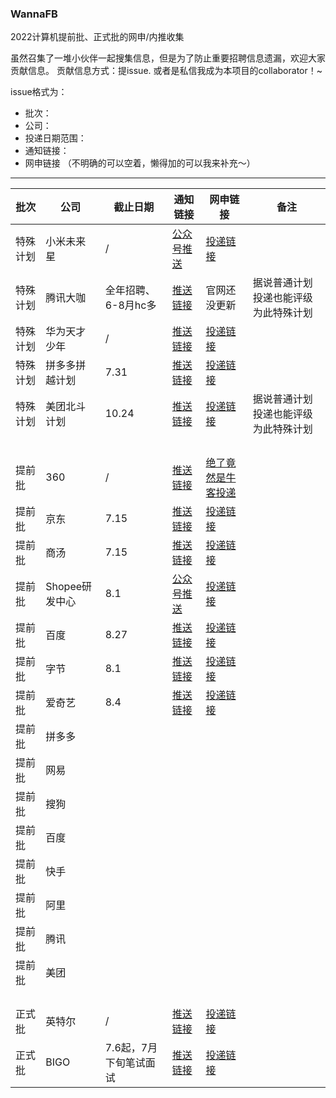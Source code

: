 ### WannaFB

2022计算机提前批、正式批的网申/内推收集


虽然召集了一堆小伙伴一起搜集信息，但是为了防止重要招聘信息遗漏，欢迎大家贡献信息。
贡献信息方式：提issue. 或者是私信我成为本项目的collaborator！~

issue格式为：
* 批次：
* 公司：
* 投递日期范围：
* 通知链接：
* 网申链接
（不明确的可以空着，懒得加的可以我来补充～）


-----------------------------------------------------------------------------------------------------------------------------------------------------------



| 批次   | 公司   | 截止日期  | 通知链接                                          | 网申链接                          | 备注|
| ------ | ------ | --------- | ------------------------------------------------- | --------------------------------- | --------------------------------- |
| 特殊计划 | 小米未来星 | / |[公众号推送](https://mp.weixin.qq.com/s?__biz=MzU5ODI4OTgwNA==&mid=2247490400&idx=1&sn=46cfbb698e585ebf2aa63332fe5c4f85&chksm=fe472783c930ae9593c48ab26f19857e7ac7c4981c4f95e0b3d14bd98904ffc71ba09a066dca&mpshare=1&scene=23&srcid=07117efQ2BMzn9lwhvfSsrMd&sharer_sharetime=1626015463610&sharer_shareid=59332ea7c33ee752808701f0287171ae#rd)| [投递链接](https://app.mokahr.com/campus_apply/xiaomi/286?code=081GeLll2U0tj74KEaml2zcf4G0GeLlH&state=personalCenter#/jobs?project=100006406&page=1)   |
| 特殊计划 | 腾讯大咖 |全年招聘、 6-8月hc多 | [推送链接](https://join.qq.com/news_detail.html?id=248) |  官网还没更新 |据说普通计划投递也能评级为此特殊计划 | 
| 特殊计划 | 华为天才少年 | / | [推送链接](https://career.huawei.com/reccampportal/portal5/newsInfo_11.html)  |   [投递链接](https://career.huawei.com/reccampportal/portal5/topminds.html)  | 
| 特殊计划 | 拼多多拼越计划 | 7.31 | [推送链接](https://mp.weixin.qq.com/s/0yAbRdp8HjTIpYi_AhQAUg)  |   [投递链接](https://careers.pinduoduo.com/campus/grad?name=&type=fullTime&recruitType=&job=technology)  | 
| 特殊计划 | 美团北斗计划 | 10.24 | [推送链接](https://mp.weixin.qq.com/s/YSQWGBzr3CpNR-vbth29pQ)  |   [投递链接](https://campus.meituan.com/beidou)  | 据说普通计划投递也能评级为此特殊计划 | 
|  |  | |  |   |
|  |  | |  |   |
|  |  | |  |   |
|  |  | |  |   |
| 提前批 | 360 | / | [推送链接](https://mp.weixin.qq.com/s/CYeQvOjAt-IY0lld6M5slw) | [绝了竟然是牛客投递](https://www.nowcoder.com/careers/360/65521)       |
| 提前批 | 京东   | 7.15 | [推送链接](https://mp.weixin.qq.com/s/WN4H42Bg-_jxrZf2tEzfZg) | [投递链接](https://campus.jd.com/#/)          |
| 提前批 | 商汤 | 7.15| [推送链接](https://mp.weixin.qq.com/s/OQ7uxWnZ9U6DbRDSk9zcmQ) | [投递链接](https://hr.sensetime.com/SU604c56f9bef57c3d1a752c60/pb/school.html)  |
| 提前批 | Shopee研发中心   | 8.1 | [公众号推送](https://mp.weixin.qq.com/s?__biz=MzU0MjgzMDAxOA==&mid=2247491532&idx=1&sn=c25d07b21ee859198165b60612c4defb&chksm=fb15e361cc626a77a1b994e329e50c97e633471a9c30a86212d06a21eb883bf9d4f3fb33b6d2&mpshare=1&scene=23&srcid=06224Pj5DKVLQ67pQQyLqWOp&sharer_sharetime=1624354855575&sharer_shareid=59332ea7c33ee752808701f0287171ae#rd) | [投递链接](https://app.mokahr.com/campus_apply/shopee/2962#/)         |
| 提前批 | 百度 | 8.27  | [推送链接](https://mp.weixin.qq.com/s/LaRfwr33G0rXnjzekl8wsQ) | [投递链接](https://talent.baidu.com/external/baidu/campus.html#/jobList) |
| 提前批 | 字节 | 8.1 | [推送链接](https://mp.weixin.qq.com/s/BE3a5_SCKNuxsGtrHC1pIw) | [投递链接](https://jobs.bytedance.com/campus/?spread=728BR6V) |
| 提前批 | 爱奇艺 | 8.4| [推送链接](https://campus.iqiyi.com/campus_apply/iqiyi/36804#/) |  [投递链接]( https://campus.iqiyi.com/campus_apply/iqiyi/36804#/jobs) |
| 提前批 | 拼多多 | |  |   |
| 提前批 | 网易 | |  |   |
| 提前批 | 搜狗 | |  |   |
| 提前批 | 百度 | |  |   |
| 提前批 | 快手 | |  |   |
| 提前批 | 阿里 | |  |   |
| 提前批 | 腾讯 | |  |   |
| 提前批 | 美团 | |  |   |
|  |  | |  |   |
|  |  | |  |   |
|  |  | |  |   |
|  |  | |  |   |
| 正式批 | 英特尔 | /  | [推送链接](https://mp.weixin.qq.com/s/CNbisnPXWzWSekowf0PBxw) | [投递链接](https://chinacampus.jobs.intel.cn) |
| 正式批 | BIGO | 7.6起，7月下旬笔试面试  | [推送链接](https://mp.weixin.qq.com/s/lY1lL1F7mq8hCO_BD8EZxQ) | [投递链接](https://app.mokahr.com/campus_apply/bigo/1018?sourceToken=54b80ee498e4fbea391a2a0c46885c72#/?anchorName=default_banner&sourceToken=) |
